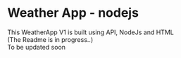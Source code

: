 # Weather App - nodejs
This WeatherApp V1 is built using API, NodeJs and HTML
<br>
(The Readme is in progress..)<br> To be updated soon
